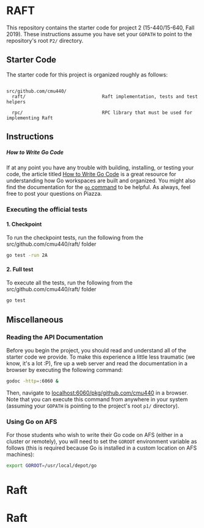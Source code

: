 # RAFT

This repository contains the starter code for project 2 (15-440/15-640, Fall 2019).
These instructions assume you have set your `GOPATH` to point to the repository's
root `P2/` directory.

## Starter Code

The starter code for this project is organized roughly as follows:

```

src/github.com/cmu440/
  raft/                            Raft implementation, tests and test helpers

  rpc/                             RPC library that must be used for implementing Raft

```

## Instructions

##### How to Write Go Code

If at any point you have any trouble with building, installing, or testing your code, the article
titled [How to Write Go Code](http://golang.org/doc/code.html) is a great resource for understanding
how Go workspaces are built and organized. You might also find the documentation for the
[`go` command](http://golang.org/cmd/go/) to be helpful. As always, feel free to post your questions
on Piazza.

### Executing the official tests

#### 1. Checkpoint

To run the checkpoint tests, run the following from the src/github.com/cmu440/raft/ folder

```bash
go test -run 2A
```

#### 2. Full test

To execute all the tests, run the following from the src/github.com/cmu440/raft/ folder

```bash
go test
```

## Miscellaneous

### Reading the API Documentation

Before you begin the project, you should read and understand all of the starter code we provide.
To make this experience a little less traumatic (we know, it's a lot :P),
fire up a web server and read the documentation in a browser by executing the following command:

```sh
godoc -http=:6060 &
```

Then, navigate to [localhost:6060/pkg/github.com/cmu440](http://localhost:6060/pkg/github.com/cmu440) in a browser.
Note that you can execute this command from anywhere in your system (assuming your `GOPATH`
is pointing to the project's root `p1/` directory).

### Using Go on AFS

For those students who wish to write their Go code on AFS (either in a cluster or remotely), you will
need to set the `GOROOT` environment variable as follows (this is required because Go is installed
in a custom location on AFS machines):

```bash
export GOROOT=/usr/local/depot/go
```
# Raft
# Raft

